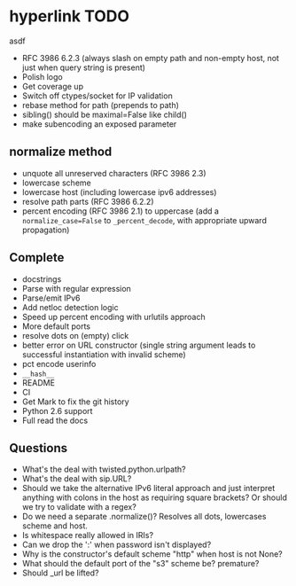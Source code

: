 # hyperlink TODO
asdf
* RFC 3986 6.2.3 (always slash on empty path and non-empty host, not
  just when query string is present)
* Polish logo
* Get coverage up
* Switch off ctypes/socket for IP validation
* rebase method for path (prepends to path)
* sibling() should be maximal=False like child()
* make subencoding an exposed parameter

## normalize method

* unquote all unreserved characters (RFC 3986 2.3)
* lowercase scheme
* lowercase host (including lowercase ipv6 addresses)
* resolve path parts (RFC 3986 6.2.2)
* percent encoding (RFC 3986 2.1) to uppercase (add a
  `normalize_case=False` to `_percent_decode`, with appropriate upward
  propagation)


## Complete

* docstrings
* Parse with regular expression
* Parse/emit IPv6
* Add netloc detection logic
* Speed up percent encoding with urlutils approach
* More default ports
* resolve dots on (empty) click
* better error on URL constructor (single string argument leads to successful instantiation with invalid scheme)
* pct encode userinfo
* `__hash__`
* README
* CI
* Get Mark to fix the git history
* Python 2.6 support
* Full read the docs

## Questions

* What's the deal with twisted.python.urlpath?
* What's the deal with sip.URL?
* Should we take the alternative IPv6 literal approach and just
  interpret anything with colons in the host as requiring square
  brackets? Or should we try to validate with a regex?
* Do we need a separate .normalize()? Resolves all dots, lowercases scheme and host.
* Is whitespace really allowed in IRIs?
* Can we drop the ':' when password isn't displayed?
* Why is the constructor's default scheme "http" when host is not None?
* What should the default port of the "s3" scheme be? premature?
* Should _url be lifted?
